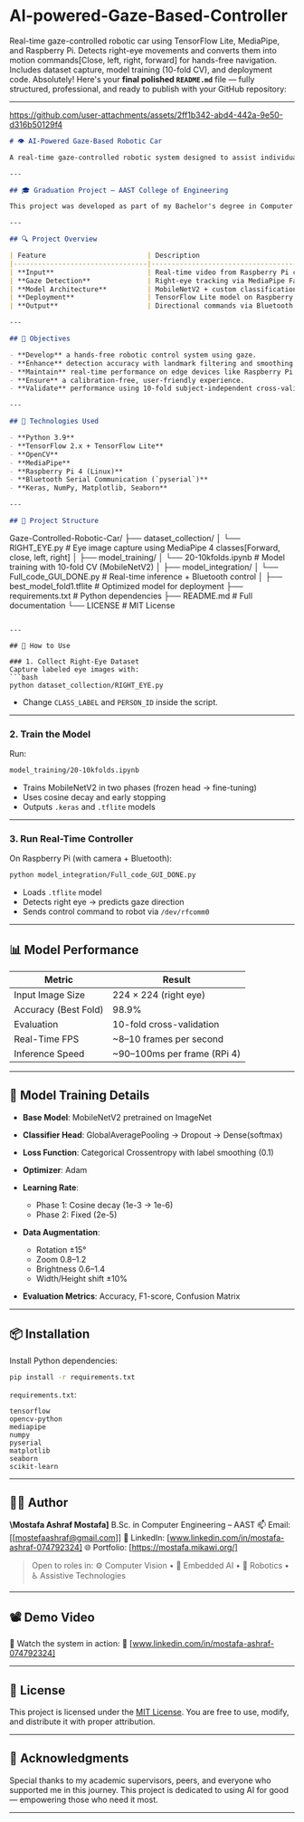 # AI-powered-Gaze-Based-Controller
Real-time gaze-controlled robotic car using TensorFlow Lite, MediaPipe, and Raspberry Pi. Detects right-eye movements and converts them into motion commands[Close, left, right, forward] for hands-free navigation. Includes dataset capture, model training (10-fold CV), and deployment code.
Absolutely! Here's your **final polished `README.md`** file — fully structured, professional, and ready to publish with your GitHub repository:

---


https://github.com/user-attachments/assets/2ff1b342-abd4-442a-9e50-d316b50129f4


```markdown
# 👁️ AI-Powered Gaze-Based Robotic Car

A real-time gaze-controlled robotic system designed to assist individuals with motor impairments by allowing them to control a robotic vehicle using only eye movements. This project demonstrates the practical integration of computer vision, deep learning, and embedded systems to create accessible hands-free control solutions.

---

## 🎓 Graduation Project – AAST College of Engineering

This project was developed as part of my Bachelor's degree in Computer Engineering at the **Arab Academy for Science, Technology and Maritime Transport (AAST)**. It highlights my passion for building inclusive technologies that make a meaningful difference in real-world accessibility.

---

## 🔍 Project Overview

| Feature                         | Description                                                  |
|---------------------------------|--------------------------------------------------------------|
| **Input**                       | Real-time video from Raspberry Pi camera                     |
| **Gaze Detection**              | Right-eye tracking via MediaPipe FaceMesh                    |
| **Model Architecture**          | MobileNetV2 + custom classification head                     |
| **Deployment**                  | TensorFlow Lite model on Raspberry Pi 4                      |
| **Output**                      | Directional commands via Bluetooth (forward, left, right)    |

---

## 🎯 Objectives

- **Develop** a hands-free robotic control system using gaze.
- **Enhance** detection accuracy with landmark filtering and smoothing.
- **Maintain** real-time performance on edge devices like Raspberry Pi 4.
- **Ensure** a calibration-free, user-friendly experience.
- **Validate** performance using 10-fold subject-independent cross-validation.

---

## 🧠 Technologies Used

- **Python 3.9**
- **TensorFlow 2.x + TensorFlow Lite**
- **OpenCV**
- **MediaPipe**
- **Raspberry Pi 4 (Linux)**
- **Bluetooth Serial Communication (`pyserial`)**
- **Keras, NumPy, Matplotlib, Seaborn**

---

## 📁 Project Structure

```

Gaze-Controlled-Robotic-Car/
├── dataset\_collection/
│   └── RIGHT_EYE.py                  # Eye image capture using MediaPipe 4 classes[Forward, close, left, right]
│
├── model\_training/
│   └── 20-10kfolds.ipynb             # Model training with 10-fold CV (MobileNetV2)
│
├── model\_integration/
│   └── Full\_code\_GUI\_DONE.py        # Real-time inference + Bluetooth control
│
├── best\_model\_fold1.tflite          # Optimized model for deployment
├── requirements.txt                 # Python dependencies
├── README.md                        # Full documentation
└── LICENSE                          # MIT License

````

---

## 🚀 How to Use

### 1. Collect Right-Eye Dataset
Capture labeled eye images with:
```bash
python dataset_collection/RIGHT_EYE.py
````

* Change `CLASS_LABEL` and `PERSON_ID` inside the script.

---

### 2. Train the Model

Run:

```bash
model_training/20-10kfolds.ipynb
```

* Trains MobileNetV2 in two phases (frozen head → fine-tuning)
* Uses cosine decay and early stopping
* Outputs `.keras` and `.tflite` models

---

### 3. Run Real-Time Controller

On Raspberry Pi (with camera + Bluetooth):

```bash
python model_integration/Full_code_GUI_DONE.py
```

* Loads `.tflite` model
* Detects right eye → predicts gaze direction
* Sends control command to robot via `/dev/rfcomm0`

---

## 📊 Model Performance

| Metric               | Result                       |
| -------------------- | ---------------------------- |
| Input Image Size     | 224 × 224 (right eye)        |
| Accuracy (Best Fold) | 98.9%                        |
| Evaluation           | 10-fold cross-validation     |
| Real-Time FPS        | \~8–10 frames per second     |
| Inference Speed      | \~90–100ms per frame (RPi 4) |

---

## 🔬 Model Training Details

* **Base Model**: MobileNetV2 pretrained on ImageNet
* **Classifier Head**: GlobalAveragePooling → Dropout → Dense(softmax)
* **Loss Function**: Categorical Crossentropy with label smoothing (0.1)
* **Optimizer**: Adam
* **Learning Rate**:

  * Phase 1: Cosine decay (1e-3 → 1e-6)
  * Phase 2: Fixed (2e-5)
* **Data Augmentation**:

  * Rotation ±15°
  * Zoom 0.8–1.2
  * Brightness 0.6–1.4
  * Width/Height shift ±10%
* **Evaluation Metrics**: Accuracy, F1-score, Confusion Matrix

---

## 📦 Installation

Install Python dependencies:

```bash
pip install -r requirements.txt
```

`requirements.txt`:

```
tensorflow
opencv-python
mediapipe
numpy
pyserial
matplotlib
seaborn
scikit-learn
```

---

## 🧑‍💻 Author

**\Mostafa Ashraf Mostafa]**
B.Sc. in Computer Engineering – AAST
📫 Email: \[[mostefaashraf@gmail.com]]
🔗 LinkedIn: \[www.linkedin.com/in/mostafa-ashraf-074792324]
🌐 Portfolio: \[https://mostafa.mikawi.org/]

> Open to roles in:
> ⚙️ Computer Vision • 🧠 Embedded AI • 🤖 Robotics • ♿ Assistive Technologies

---

## 📽️ Demo Video

🎥 Watch the system in action:
🔗 \[www.linkedin.com/in/mostafa-ashraf-074792324]

---

## 📜 License

This project is licensed under the [MIT License](LICENSE).
You are free to use, modify, and distribute it with proper attribution.

---

## 🙏 Acknowledgments

Special thanks to my academic supervisors, peers, and everyone who supported me in this journey. This project is dedicated to using AI for good — empowering those who need it most.

---

